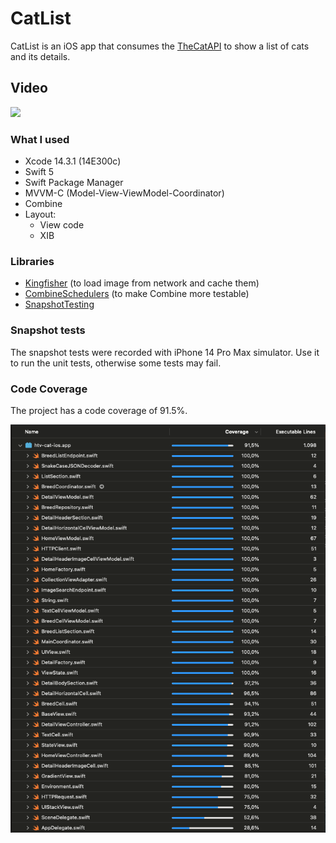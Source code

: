 # CatList

CatList is an iOS app that consumes the [TheCatAPI](https://thecatapi.com/) to show a list of cats and its details.

## Video

![](/readme_files/demo_gif.gif)

### What I used

- Xcode 14.3.1 (14E300c)
- Swift 5
- Swift Package Manager
- MVVM-C (Model-View-ViewModel-Coordinator)
- Combine
- Layout:
    - View code
    - XIB

### Libraries

- [Kingfisher](https://github.com/onevcat/Kingfisher) (to load image from network and cache them)
- [CombineSchedulers](https://github.com/pointfreeco/combine-schedulers) (to make Combine more testable)
- [SnapshotTesting](https://github.com/pointfreeco/swift-snapshot-testing)

### Snapshot tests

The snapshot tests were recorded with iPhone 14 Pro Max simulator. Use it to run the unit tests, otherwise some tests may fail.

### Code Coverage

The project has a code coverage of 91.5%.

![](readme_files/code_coverage.png)
